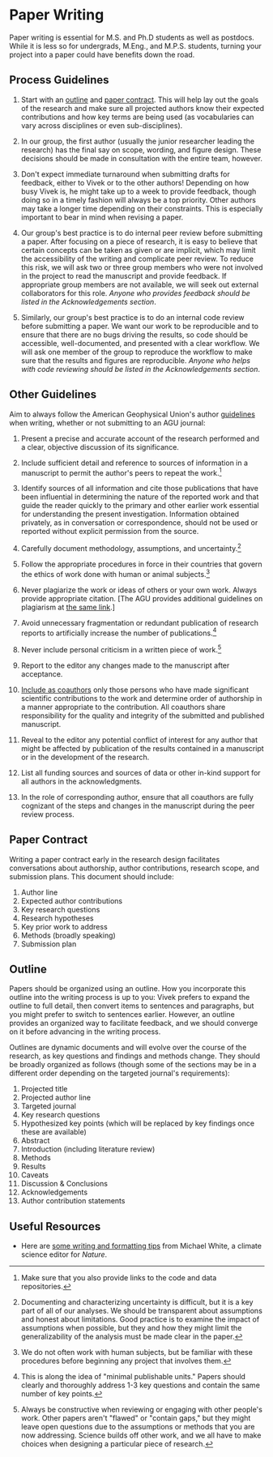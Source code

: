 # Paper Writing

Paper writing is essential for M.S. and Ph.D students as well as postdocs. While it is less so for undergrads, M.Eng., and M.P.S. students, turning your project into a paper could have benefits down the road.

## Process Guidelines

1. Start with an [outline](#outline) and [paper contract](#contract). This will help lay out the goals of the research and make sure all projected authors know their expected contributions and how key terms are being used (as vocabularies can vary across disciplines or even sub-disciplines).

2.  In our group, the first author (usually the junior researcher leading the research) has the final say on scope, wording, and figure design. These decisions should be made in consultation with the entire team, however.

3. Don't expect immediate turnaround when submitting drafts for feedback, either to Vivek or to the other authors! Depending on how busy Vivek is, he might take up to a week to provide feedback, though doing so in a timely fashion will always be a top priority. Other authors may take a longer time depending on their constraints. This is especially important to bear in mind when revising a paper.

4. Our group's best practice is to do internal peer review before submitting a paper. After focusing on a piece of research, it is easy to believe that certain concepts can be taken as given or are implicit, which may limit the accessibility of the writing and complicate peer review. To reduce this risk, we will ask two or three group members who were not involved in the project to read the manuscript and provide feedback. If appropriate group members are not available, we will seek out external collaborators for this role. *Anyone who provides feedback should be listed in the Acknowledgements section*.

5. Similarly, our group's best practice is to do an internal code review before submitting a paper. We want our work to be reproducible and to ensure that there are no bugs driving the results, so code should be accessible, well-documented, and presented with a clear workflow. We will ask one member of the group to reproduce the workflow to make sure that the results and figures are reproducible. *Anyone who helps with code reviewing should be listed in the Acknowledgements section*.

## Other Guidelines

Aim to always follow the American Geophysical Union's author [guidelines](https://www.agu.org/Publish-with-AGU/Publish/Author-Resources/Policies/Scientific-ethics-policy) when writing, whether or not submitting to an AGU journal:

1. Present a precise and accurate account of the research performed and a clear, objective discussion of its significance.

2. Include sufficient detail and reference to sources of information in a manuscript to permit the author's peers to repeat the work.[^reproducibility]

3. Identify sources of all information and cite those publications that have been influential in determining the nature of the reported work and that guide the reader quickly to the primary and other earlier work essential for understanding the present investigation. Information obtained privately, as in conversation or correspondence, should not be used or reported without explicit permission from the source.

4. Carefully document methodology, assumptions, and uncertainty.[^uncertainty]

5. Follow the appropriate procedures in force in their countries that govern the ethics of work done with human or animal subjects.[^humans]

6. Never plagiarize the work or ideas of others or your own work. Always provide appropriate citation. [The AGU provides additional guidelines on plagiarism at [the same link](https://www.agu.org/Publish-with-AGU/Publish/Author-Resources/Policies/Scientific-ethics-policy).]

7. Avoid unnecessary fragmentation or redundant publication of research reports to artificially increase the number of publications.[^minimum]

8. Never include personal criticism in a written piece of work.[^constructive]

9. Report to the editor any changes made to the manuscript after acceptance.

10. [Include as coauthors](/lab-manual/resources/authorship/) only those persons who have made significant scientific contributions to the work and determine order of authorship in a manner appropriate to the contribution. All coauthors share responsibility for the quality and integrity of the submitted and published manuscript.

11. Reveal to the editor any potential conflict of interest for any author that might be affected by publication of the results contained in a manuscript or in the development of the research.

12. List all funding sources and sources of data or other in-kind support for all authors in the acknowledgments.

13. In the role of corresponding author, ensure that all coauthors are fully cognizant of the steps and changes in the manuscript during the peer review process.

<a id="contract"></a>
## Paper Contract

Writing a paper contract early in the research design facilitates conversations about authorship, author contributions, research scope, and submission plans. This document should include:

1. Author line
2. Expected author contributions
3. Key research questions
4. Research hypotheses
5. Key prior work to address
6. Methods (broadly speaking)
7. Submission plan

<a id="outline"></a>
## Outline

Papers should be organized using an outline. How you incorporate this outline into the writing process is up to you: Vivek prefers to expand the outline to full detail, then convert items to sentences and paragraphs, but you might prefer to switch to sentences earlier. However, an outline provides an organized way to facilitate feedback, and we should converge on it before advancing in the writing process.

Outlines are dynamic documents and will evolve over the course of the research, as key questions and findings and methods change. They should be broadly organized as follows (though some of the sections may be in a different order depending on the targeted journal's requirements):

1. Projected title
2. Projected author line
3. Targeted journal
4. Key research questions
5. Hypothesized key points (which will be replaced by key findings once these are available)
6. Abstract
7. Introduction (including literature review)
8. Methods
9. Results
10. Caveats
11. Discussion & Conclusions
12. Acknowledgements
13. Author contribution statements

## Useful Resources

* Here are [some writing and formatting tips](https://twitter.com/MWClimateSci/status/1111773597184323584) from Michael White, a climate science editor for *Nature*.


[^reproducibility]: Make sure that you also provide links to the code and data repositories.
[^uncertainty]: Documenting and characterizing uncertainty is difficult, but it is a key part of all of our analyses. We should be transparent about assumptions and honest about limitations. Good practice is to examine the impact of assumptions when possible, but they and how they might limit the generalizability of the analysis must be made clear in the paper.
[^humans]: We do not often work with human subjects, but be familiar with these procedures before beginning any project that involves them.
[^minimum]: This is along the idea of "minimal publishable units." Papers should clearly and thoroughly address 1-3 key questions and contain the same number of key points.
[^constructive]: Always be constructive when reviewing or engaging with other people's work. Other papers aren't "flawed" or "contain gaps," but they might leave open questions due to the assumptions or methods that you are now addressing. Science builds off other work, and we all have to make choices when designing a particular piece of research.
